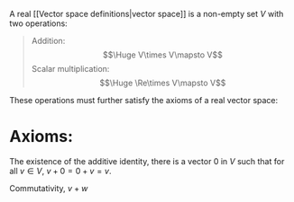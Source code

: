 
A real [[Vector space definitions|vector space]] is a non-empty set $V$ with two operations:
> Addition:$$\Huge V\times V\mapsto V$$
> Scalar multiplication:$$\Huge \Re\times V\mapsto V$$

These operations must further satisfy the axioms of a real vector space:

# Axioms:

The existence of the additive identity, there is a vector $0$ in $V$ such that for all $v\in V$, $v+0=0+v=v$.

Commutativity, $v+w$